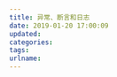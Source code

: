 ```yaml
---
title: 异常、断言和日志
date: 2019-01-20 17:00:09
updated:
categories:
tags:
urlname:
---
```




<!-- more -->